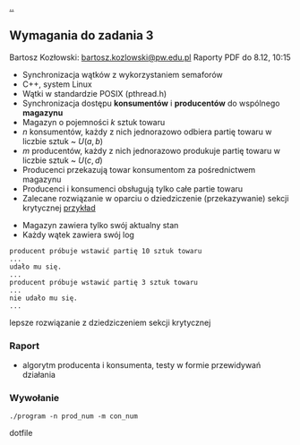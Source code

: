 [..](../soi.md)

## Wymagania do zadania 3

Bartosz Kozłowski: bartosz.kozlowski@pw.edu.pl
Raporty PDF do 8.12, 10:15

* Synchronizacja wątków z wykorzystaniem semaforów
* C++, system Linux
* Wątki w standardzie POSIX (pthread.h)
* Synchronizacja dostępu **konsumentów** i **producentów** do wspólnego **magazynu**
* Magazyn o pojemności $k$ sztuk towaru
* $n$ konsumentów, każdy z nich jednorazowo odbiera partię towaru w liczbie sztuk ~ $U(a, b)$
* $m$ producentów, każdy z nich jednorazowo produkuje partię towaru w liczbie sztuk ~ $U(c, d)$
* Producenci przekazują towar konsumentom za pośrednictwem magazynu
* Producenci i konsumenci obsługują tylko całe partie towaru
* Zalecane rozwiązanie w oparciu o dziedziczenie (przekazywanie) sekcji krytycznej [przykład](http://smurf.mimuw.edu.pl/node/1258)

- Magazyn zawiera tylko swój aktualny stan
- Każdy wątek zawiera swój log
```
producent próbuje wstawić partię 10 sztuk towaru
...
udało mu się.
...
producent próbuje wstawić partię 3 sztuk towaru
...
nie udało mu się.
...
```

lepsze rozwiązanie z dziedziczeniem sekcji krytycznej

### Raport

- algorytm producenta i konsumenta, testy w formie przewidywań działania

### Wywołanie

```
./program -n prod_num -m con_num
```

dotfile
